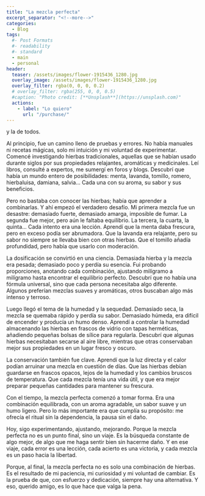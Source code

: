 ```yaml
---
title: "La mezcla perfecta"
excerpt_separator: "<!--more-->"
categories:
  - Blog
tags:
  #- Post Formats
  #- readability
  #- standard
  - main
  - personal
header:
  teaser: /assets/images/flower-1915436_1280.jpg
  overlay_image: /assets/images/flower-1915436_1280.jpg
  overlay_filter: rgba(0, 0, 0, 0.2)
  # overlay_filter: rgba(255, 0, 0, 0.5)
  #caption: "Photo credit: [**Unsplash**](https://unsplash.com)"
  actions:
    - label: "Lo quiero"
      url: "/purchase/"
---
```


y la de todos.

<!--more-->


Al principio, fue un camino lleno de pruebas y errores. No había manuales ni recetas mágicas, solo mi intuición y mi voluntad de experimentar. Comencé investigando hierbas tradicionales, aquellas que se habían usado durante siglos por sus propiedades relajantes, aromáticas y medicinales. Leí libros, consulté a expertos, me sumergí en foros y blogs. Descubrí que había un mundo entero de posibilidades: menta, lavanda, tomillo, romero, hierbaluisa, damiana, salvia... Cada una con su aroma, su sabor y sus beneficios.

Pero no bastaba con conocer las hierbas; había que aprender a combinarlas. Y ahí empezó el verdadero desafío. Mi primera mezcla fue un desastre: demasiado fuerte, demasiado amarga, imposible de fumar. La segunda fue mejor, pero aún le faltaba equilibrio. La tercera, la cuarta, la quinta... Cada intento era una lección. Aprendí que la menta daba frescura, pero en exceso podía ser abrumadora. Que la lavanda era relajante, pero su sabor no siempre se llevaba bien con otras hierbas. Que el tomillo añadía profundidad, pero había que usarlo con moderación.

La dosificación se convirtió en una ciencia. Demasiada hierba y la mezcla era pesada; demasiado poco y perdía su esencia. Fui probando proporciones, anotando cada combinación, ajustando milígramo a milígramo hasta encontrar el equilibrio perfecto. Descubrí que no había una fórmula universal, sino que cada persona necesitaba algo diferente. Algunos preferían mezclas suaves y aromáticas, otros buscaban algo más intenso y terroso.

Luego llegó el tema de la humedad y la sequedad. Demasiado seca, la mezcla se quemaba rápido y perdía su sabor. Demasiado húmeda, era difícil de encender y producía un humo denso. Aprendí a controlar la humedad almacenando las hierbas en frascos de vidrio con tapas herméticas, añadiendo pequeñas bolsas de sílice para regularla. Descubrí que algunas hierbas necesitaban secarse al aire libre, mientras que otras conservaban mejor sus propiedades en un lugar fresco y oscuro.

La conservación también fue clave. Aprendí que la luz directa y el calor podían arruinar una mezcla en cuestión de días. Que las hierbas debían guardarse en frascos opacos, lejos de la humedad y los cambios bruscos de temperatura. Que cada mezcla tenía una vida útil, y que era mejor preparar pequeñas cantidades para mantener su frescura.

Con el tiempo, la mezcla perfecta comenzó a tomar forma. Era una combinación equilibrada, con un aroma agradable, un sabor suave y un humo ligero. Pero lo más importante era que cumplía su propósito: me ofrecía el ritual sin la dependencia, la pausa sin el daño.

Hoy, sigo experimentando, ajustando, mejorando. Porque la mezcla perfecta no es un punto final, sino un viaje. Es la búsqueda constante de algo mejor, de algo que me haga sentir bien sin hacerme daño. Y en ese viaje, cada error es una lección, cada acierto es una victoria, y cada mezcla es un paso hacia la libertad.

Porque, al final, la mezcla perfecta no es solo una combinación de hierbas. Es el resultado de mi paciencia, mi curiosidad y mi voluntad de cambiar. Es la prueba de que, con esfuerzo y dedicación, siempre hay una alternativa. Y eso, querido amigo, es lo que hace que valga la pena.